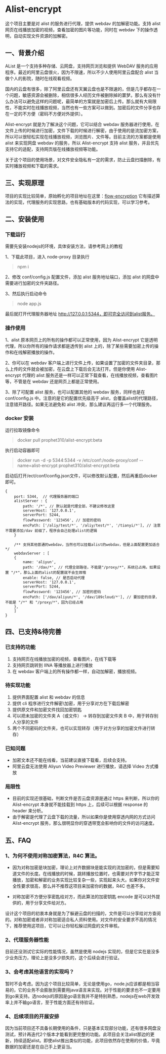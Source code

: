 # Alist-encrypt

这个项目主要是对 alist 的服务进行代理，提供 webdav 的加解密功能。支持 alist 网页在线播放加密的视频，查看加密的图片等功能，同时在 webdav 下的操作透明，自动实现文件资源的加解密。

## 一、背景介绍

AList 是一个支持多种存储、云网盘，支持网页浏览和提供 WebDAV 服务的应用程序。最近的阿里云盘很火，因为不限速，所以不少人使用阿里云盘配合 alist 当做个人的影院，随时在线观看视频。

国内的云盘有很多，除了阿里云盘还有天翼云盘也是不限速的，但是几乎都存在一个问题，敏感资源会被删除，相信很多人经历文件被删除掉的噩梦。那么有没有什么办法可以避免这样的问题呢，最简单的方案就是加密后上传。那么就有大局限性，不能实时在线播放视频，当然也有一些方案可以做到。加密后的文件分享也存在一定的不方便（密码不方便对外提供）。

Alist-encrypt 就是为了解决这个问题，它可以结合 webdav 服务器进行使用，在文件上传的时候进行加密，文件下载的时候进行解密，由于使用的是流加密方案，所以可以很轻松实现在线播放视频，浏览图片、文件等。目前主流的方案都是使用 alist 来实现网盘 webdav 的服务，所以 Alist-encrypt 支持 alist 服务，并且优先支持它的适配，支持网页版在线播放视频等功能。

关于这个项目的使用场景，对文件安全隐私有一定的需求，防止云盘扫描删除，有实时播放视频和下载的需求。

## 三、实现原理

项目的实现比较简单，原始孵化的项目地址在这里：[flow-encryption](https://github.com/traceless/flow-encryption) 它有描述算法的实现，代理服务的实现思路，也有基础版本的代码实现，可以学习参考。

## 二、安装使用

### 下载运行

需要先安装nodejs的环境，具体安装方法，请参考网上的教程

1、下载此项目，进入 node-proxy 目录执行

> npm i

2、修改 conf/config.js 配置文件，添加 alist 服务地址端口，添加 alist 的网盘中需要进行加密的文件夹路径。

3、然后执行启动命令

> node app.js

最后就打开代理服务器地址 http://127.0.0.1:5344，即可完全访问到alist服务。

### 操作使用

1、alist 原本网页上的所有的操作都可以正常使用，因为 Alist-encrypt 它是透明代理，所以你所有的操作请求都是透传到 alist 上的，除了某些需要加密上传的操作和在线解密播放的操作。

2、你可以在 webdav 客户端上进行文件上传，如果设置了加密的文件夹目录，那么上传的文件就会被加密，在云盘上下载后会无法打开。但是你使用 Alist-encrypt 代理的 alist 服务还是一样可以正常下载查看，在线播放视频，查看图片等，不管是在 webdav 还是网页上都是正常使用。

3、除了可配置 alist 服务，也可以配置其他的 webdav 服务，同样也是在 conf/config.js 中。注意的是它的配置优先级高于 alist，会覆盖alist的代理路径，注意错开路径。如果无法避免和 alist 冲突，那么建议再运行多一个代理服务。

### docker 安装

运行拉取镜像命令

> docker pull prophet310/alist-encrypt:beta

执行启动容器即可

> docker run -d -p 5344:5344 -v /etc/conf:/node-proxy/conf --name=alist-encrypt prophet310/alist-encrypt:beta

启动后打开/ect/conf/config.json文件，可以修改默认配置，然后再重启docker即可。

```
{
    port: 5344,  // 代理服务器的端口
    alistServer : {
        path: '/*', // 默认就是代理全部，不建议修改这里
        serverHost: '127.0.0.1',
        serverPort: 5244,
        flowPassword: '123456', // 加密的密码
        encPath: ['/aliy/test/*', '/aliy/test/*', '/tianyi/*'], // 注意不需要添加/dav 前缀了，程序会自己处理alist的逻辑
    }

    /** 支持其他普通的webdav，当然也可以挂载alist的webdav，但是上面配置更加适合 */
    webdavServer : [
    {
        name: 'aliyun',
        path: '/dav/*', // 代理全部路径，不能是"/proxy/*"，系统已占用。如果设置 "/*"，那么上面的alist的配置就不会生效哦
        enable: false, // 是否启动代理
        serverHost: '127.0.0.1',
        serverPort: 5244,
        flowPassword: '123456', // 加密的密码
        encPath: ['/dav/aliyun/*', '/dav/189cloud/*'], // 要加密的目录，不能是 "/*" 和 "/proxy/*"，因为已经占用
    },
    ]
}
```

## 四、已支持&待完善

### 已支持的功能

1. 支持网页在线播放加密的视频，查看图片，在线下载等
2. 支持网页跳转到 IINA 等播放器上进行播放
3. 在 webdav 客户端上的所有操作都一样，自动加解密，播放视频。

### 待实现功能

1. 提供界面配置 alist 和 webdav 的信息
2. 提供 cli 程序进行文件解密\加密，用于分享对方在下载后解密
3. 提供原文件和加密文件找回加密钥匙
4. 可以把未加密的文件夹 A（或文件） -> 转存到加密文件夹 B 中，用于转存别人分享的文件
5. 两个不同密码的文件夹，也可以实现转存（用于对方分享的加密文件进行转存）

### 已知问题

- 加密文本还不能在线看，当前建议直接下载看，后续会支持。
- 阿里云盘无法使用 Aliyun Video Previewer 进行播放，请选择 Video 方式播放

### 局限性

- 目前的实现还很基础，判断文件是否云盘资源是通过 https 来判断，所以你的 Alist-encrypt 本身就不能挂载到 https 上，后续可以根据 response 的 header 来分析。
- 由于解密是代理了云盘下载的流量，所以如果你是使用穿透内网的方式访问 Alist-encrypt 服务，那么很明显你的穿透带宽会影响你的文件的访问速度。

## 五、FAQ

### 1、为何不使用对称加密算法，R4C 算法。

- 因为对称加密是块加密，理论上对齐数据块是能实现的流加密的，但是需要知道文件的长度。在线播放的时候，跳转播放位置时，也需要对齐字节才能正常播放，加密和解密的业务实现比较复杂一些，实现起来头大。如果你对文件安全性要求很高，那么并不推荐这项目来加密你的数据，R4C 也差不多。

- 对称加密不方便分享密匙给对方，而此算法的加密钥匙 encode 是可以对外提供的，用于分享文件给对方。

设计这个项目的初衷本身就是为了躲避云盘的扫描的，文件是可以分享给对方查阅的。对称加密或者非对称加密适合私人资料使用。对文件的安全要求不高的情况下，推荐使用这项目，它可以让你轻松躲过网盘的文件审核。

### 2、代理服务器性能

目前还没测试它实际的性能情况，虽然是使用 nodejs 实现的，但是它实在是没多少业务压力，理论上是没多少损失的，这个后续会进行验证。

### 3、会考虑其他语言的实现吗？

暂时不会考虑。因为这个项目比较简单，无论是使用go，node.js应该都是相当容易的，它的业务不会膨胀到需要用java语言来实现。对于性能的要求也不一定要用到go来支持。选nodejs的原因是go语言我并不是特别熟悉，nodejs在web开发效率上并不输go语言，至于性能方面还有待验证。

### 4、后续项目的开展安排

因为当前项目还不具备长期使用的条件，只是基本实现部分功能，还有很多网盘没测试，预计再迭代2个版本才能看到更完整的功能。此项目会关注alist那边的更新，持续适配alist。即使alist推出类似的功能，此项目依然存在使用的价值，毕竟数据的加密还是在自己手上更妥当。